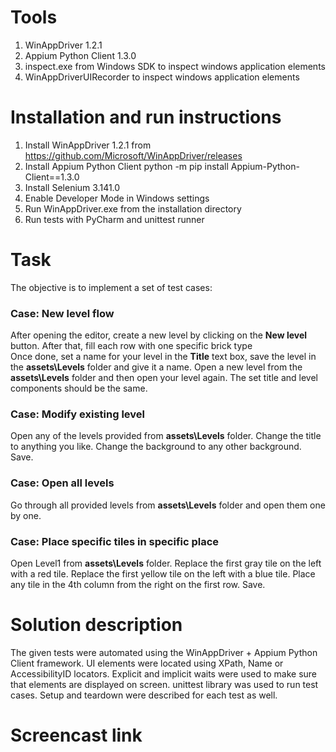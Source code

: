 # Tools
1. WinAppDriver 1.2.1
2. Appium Python Client 1.3.0
3. inspect.exe from Windows SDK to inspect windows application elements
4. WinAppDriverUIRecorder to inspect windows application elements

# Installation and run instructions
1. Install WinAppDriver 1.2.1 from https://github.com/Microsoft/WinAppDriver/releases
2. Install Appium Python Client python -m pip install Appium-Python-Client==1.3.0
3. Install Selenium 3.141.0
4. Enable Developer Mode in Windows settings
5. Run WinAppDriver.exe from the installation directory
6. Run tests with PyCharm and unittest runner 
 
# Task
The objective is to implement a set of test cases:

### Case: New level flow
After opening the editor, create a new level by clicking on the **New level** button.
After that, fill each row with one specific brick type  
Once done, set a name for your level in the **Title** text box, save the level in the **assets\Levels** folder and give it a name.
Open a new level from the **assets\Levels** folder and then open your level again.
The set title and level components should be the same.

### Case: Modify existing level
Open any of the levels provided from **assets\Levels** folder.
Change the title to anything you like.
Change the background to any other background.
Save.

### Case: Open all levels
Go through all provided levels from **assets\Levels** folder and open them one by one.

### Case: Place specific tiles in specific place
Open Level1 from **assets\Levels** folder.
Replace the first gray tile on the left with a red tile.
Replace the first yellow tile on the left with a blue tile.
Place any tile in the 4th column from the right on the first row.
Save.

# Solution description

The given tests were automated using the WinAppDriver + Appium Python Client framework.
UI elements were located using XPath, Name or AccessibilityID locators.
Explicit and implicit waits were used to make sure that elements are displayed on screen.
unittest library was used to run test cases.
Setup and teardown were described for each test as well.


# Screencast link









